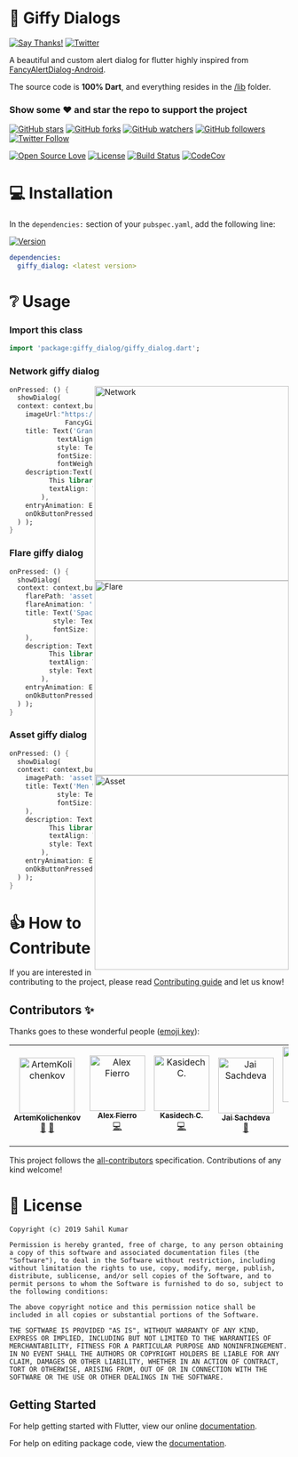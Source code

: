 # 👏 Giffy Dialogs
[![Say Thanks!](https://img.shields.io/badge/Say%20Thanks-!-1EAEDB.svg)](https://saythanks.io/to/xsahil03x) [![Twitter](https://img.shields.io/twitter/url/https/github.com/xsahil03x/giffy_dialog.svg?style=social)](https://twitter.com/intent/tweet?text=Wow:&url=https%3A%2F%2Fgithub.com%2Fxsahil03x%2Fgiffy_dialog)

<p>A beautiful and custom alert dialog for flutter highly inspired from <a href="https://github.com/Shashank02051997/FancyGifDialog-Android">FancyAlertDialog-Android</a>.</p>

The source code is **100% Dart**, and everything resides in the [/lib](https://github.com/xsahil03x/giffy_dialog/tree/master/lib) folder.


### Show some :heart: and star the repo to support the project

[![GitHub stars](https://img.shields.io/github/stars/xsahil03x/giffy_dialog.svg?style=social&label=Star)](https://github.com/xsahil03x/giffy_dialog) [![GitHub forks](https://img.shields.io/github/forks/xsahil03x/giffy_dialog.svg?style=social&label=Fork)](https://github.com/xsahil03x/giffy_dialog/fork) [![GitHub watchers](https://img.shields.io/github/watchers/xsahil03x/giffy_dialog.svg?style=social&label=Watch)](https://github.com/xsahil03x/giffy_dialog) [![GitHub followers](https://img.shields.io/github/followers/xsahil03x.svg?style=social&label=Follow)](https://github.com/xsahil03x/giffy_dialog)  
[![Twitter Follow](https://img.shields.io/twitter/follow/xsahil03x.svg?style=social)](https://twitter.com/xsahil03x)

[![Open Source Love](https://badges.frapsoft.com/os/v1/open-source.svg?v=102)](https://opensource.org/licenses/MIT)
[![License](https://img.shields.io/badge/license-MIT-blue.svg)](https://github.com/xsahil03x/giffy_dialog/blob/master/LICENSE)
[![Build Status](https://travis-ci.com/xsahil03x/giffy_dialog.svg?branch=master)](https://travis-ci.com/xsahil03x/giffy_dialog)
[![CodeCov](https://codecov.io/gh/xsahil03x/giffy_dialog/branch/master/graph/badge.svg)](https://codecov.io/gh/xsahil03x/giffy_dialog)

# 💻 Installation
In the `dependencies:` section of your `pubspec.yaml`, add the following line:

[![Version](https://img.shields.io/pub/v/giffy_dialog.svg)](https://pub.dartlang.org/packages/giffy_dialog)

```yaml
dependencies:
  giffy_dialog: <latest version>
```


# ❔ Usage

### Import this class

```dart
import 'package:giffy_dialog/giffy_dialog.dart';
```

### Network giffy dialog

<img src="https://user-images.githubusercontent.com/25670178/51350453-379afc80-1ace-11e9-91b4-3ceea44e7bad.gif" align = "right" height = "350" alt="Network">

```dart
onPressed: () {
  showDialog(
  context: context,builder: (_) => NetworkGiffyDialog(
    imageUrl:"https://raw.githubusercontent.com/Shashank02051997/
              FancyGifDialog-Android/master/GIF's/gif14.gif",
    title: Text('Granny Eating Chocolate',
            textAlign: TextAlign.center,
            style: TextStyle(
            fontSize: 22.0,
            fontWeight: FontWeight.w600)),
    description:Text('This is a granny eating chocolate dialog box.
          This library helps you easily create fancy giffy dialog',
          textAlign: TextAlign.center,
        ),
    entryAnimation: EntryAnimation.BOTTOM_TOP,
    onOkButtonPressed: () {},
  ) );
}
```

### Flare giffy dialog

<img src="https://user-images.githubusercontent.com/25670178/51350659-c576e780-1ace-11e9-94f2-ce463af2218a.gif" align = "right" height = "350" alt="Flare">

```dart
onPressed: () {
  showDialog(
  context: context,builder: (_) => FlareGiffyDialog(
    flarePath: 'assets/space_demo.flr',
    flareAnimation: 'loading',
    title: Text('Space Reloading',
           style: TextStyle(
           fontSize: 22.0, fontWeight: FontWeight.w600),
    ),
    description: Text('This is a space reloading dialog box.
          This library helps you easily create fancy flare dialog.',
          textAlign: TextAlign.center,
          style: TextStyle(),
        ),
    entryAnimation: EntryAnimation.DEFAULT,
    onOkButtonPressed: () {},
  ) );
}
```

### Asset giffy dialog

<img src="https://user-images.githubusercontent.com/25670178/51350846-4504b680-1acf-11e9-8f9d-d6704742ff21.gif" align = "right" height = "350" alt="Asset">

```dart
onPressed: () {
  showDialog(
  context: context,builder: (_) => AssetGiffyDialog(
    imagePath: 'assets/men_wearing_jacket.gif',
    title: Text('Men Wearing Jackets',
            style: TextStyle(
            fontSize: 22.0, fontWeight: FontWeight.w600),
    ),
    description: Text('This is a men wearing jackets dialog box.
          This library helps you easily create fancy giffy dialog.',
          textAlign: TextAlign.center,
          style: TextStyle(),
        ),
    entryAnimation: EntryAnimation.RIGHT_LEFT,
    onOkButtonPressed: () {},
  ) );
}
```

# 👍 How to Contribute
If you are interested in contributing to the project, please read [Contributing guide](CONTRIBUTING.md) and let us know!

## Contributors ✨

Thanks goes to these wonderful people ([emoji key](https://allcontributors.org/docs/en/emoji-key)):

<!-- ALL-CONTRIBUTORS-LIST:START - Do not remove or modify this section -->
<!-- prettier-ignore -->
<table>
  <tr>
    <td align="center"><a href="https://github.com/ArtemKolichenkov"><img src="https://avatars3.githubusercontent.com/u/24019688?v=4" width="100px;" alt="ArtemKolichenkov"/><br /><sub><b>ArtemKolichenkov</b></sub></a><br /><a href="https://github.com/xsahil03x/giffy_dialog/commits?author=ArtemKolichenkov" title="Documentation">📖</a> <a href="#ideas-ArtemKolichenkov" title="Ideas, Planning, & Feedback">🤔</a></td>
    <td align="center"><a href="https://github.com/alejandrofierro"><img src="https://avatars1.githubusercontent.com/u/25576040?v=4" width="100px;" alt="Alex Fierro"/><br /><sub><b>Alex Fierro</b></sub></a><br /><a href="https://github.com/xsahil03x/giffy_dialog/commits?author=alejandrofierro" title="Code">💻</a></td>
    <td align="center"><a href="https://github.com/Kawaeee"><img src="https://avatars2.githubusercontent.com/u/26347733?v=4" width="100px;" alt="Kasidech C."/><br /><sub><b>Kasidech C.</b></sub></a><br /><a href="https://github.com/xsahil03x/giffy_dialog/commits?author=Kawaeee" title="Code">💻</a></td>
    <td align="center"><a href="http://www.fieldassist.in"><img src="https://avatars2.githubusercontent.com/u/13694349?v=4" width="100px;" alt="Jai Sachdeva"/><br /><sub><b>Jai Sachdeva</b></sub></a><br /><a href="#question-astralstriker" title="Answering Questions">💬</a></td>
    <td align="center"><a href="https://www.fb.com/TarekkMA1"><img src="https://avatars0.githubusercontent.com/u/6633545?v=4" width="100px;" alt="Tarekk Mohamed Abdalla"/><br /><sub><b>Tarekk Mohamed Abdalla</b></sub></a><br /><a href="https://github.com/xsahil03x/giffy_dialog/commits?author=TarekkMA" title="Code">💻</a></td>
    <td align="center"><a href="https://github.com/madhukesh048"><img src="https://avatars0.githubusercontent.com/u/31788197?v=4" width="100px;" alt="madhukesh_048"/><br /><sub><b>madhukesh_048</b></sub></a><br /><a href="https://github.com/xsahil03x/giffy_dialog/commits?author=madhukesh048" title="Tests">⚠️</a></td>
    <td align="center"><a href="https://github.com/dpedrinha"><img src="https://avatars2.githubusercontent.com/u/14824799?v=4" width="100px;" alt="dpedrinha"/><br /><sub><b>dpedrinha</b></sub></a><br /><a href="https://github.com/xsahil03x/giffy_dialog/commits?author=dpedrinha" title="Code">💻</a></td>
    <td align="center"><a href="https://github.com/natezhengbne"><img src="https://avatars1.githubusercontent.com/u/34373238?v=4" width="100px;" alt="Nate"/><br /><sub><b>Nate</b></sub></a><br /><a href="https://github.com/xsahil03x/giffy_dialog/commits?author=natezhengbne" title="Code">💻</a> <a href="#example-natezhengbne" title="Examples">💡</a></td>
  </tr>
</table>

<!-- ALL-CONTRIBUTORS-LIST:END -->

This project follows the [all-contributors](https://github.com/all-contributors/all-contributors) specification. Contributions of any kind welcome!

# 📃 License

    Copyright (c) 2019 Sahil Kumar
    
    Permission is hereby granted, free of charge, to any person obtaining a copy of this software and associated documentation files (the "Software"), to deal in the Software without restriction, including without limitation the rights to use, copy, modify, merge, publish, distribute, sublicense, and/or sell copies of the Software, and to permit persons to whom the Software is furnished to do so, subject to the following conditions:
    
    The above copyright notice and this permission notice shall be included in all copies or substantial portions of the Software.
    
    THE SOFTWARE IS PROVIDED "AS IS", WITHOUT WARRANTY OF ANY KIND, EXPRESS OR IMPLIED, INCLUDING BUT NOT LIMITED TO THE WARRANTIES OF MERCHANTABILITY, FITNESS FOR A PARTICULAR PURPOSE AND NONINFRINGEMENT. IN NO EVENT SHALL THE AUTHORS OR COPYRIGHT HOLDERS BE LIABLE FOR ANY CLAIM, DAMAGES OR OTHER LIABILITY, WHETHER IN AN ACTION OF CONTRACT, TORT OR OTHERWISE, ARISING FROM, OUT OF OR IN CONNECTION WITH THE SOFTWARE OR THE USE OR OTHER DEALINGS IN THE SOFTWARE.

## Getting Started

For help getting started with Flutter, view our online [documentation](https://flutter.io/).

For help on editing package code, view the [documentation](https://flutter.io/developing-packages/).
